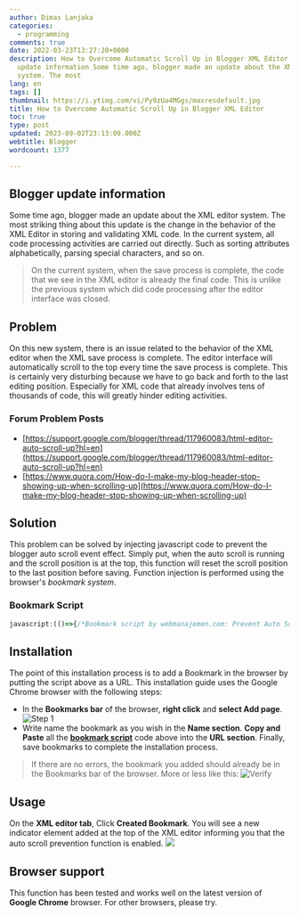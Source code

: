 ```yaml
---
author: Dimas Lanjaka
categories:
  - programming
comments: true
date: 2022-03-23T13:27:20+0000
description: How to Overcome Automatic Scroll Up in Blogger XML Editor Blogger
  update information Some time ago, blogger made an update about the XML editor
  system. The most
lang: en
tags: []
thumbnail: https://i.ytimg.com/vi/Py9zUa4MGgs/maxresdefault.jpg
title: How to Overcome Automatic Scroll Up in Blogger XML Editor
toc: true
type: post
updated: 2023-09-02T23:13:09.000Z
webtitle: Blogger
wordcount: 1377

---
```


## Blogger update information
Some time ago, blogger made an update about the XML editor system. The most striking thing about this update is the change in the behavior of the XML Editor in storing and validating XML code. In the current system, all code processing activities are carried out directly. Such as sorting attributes alphabetically, parsing special characters, and so on.
> On the current system, when the save process is complete, the code that we see in the XML editor is already the final code. This is unlike the previous system which did code processing after the editor interface was closed.

## Problem
On this new system, there is an issue related to the behavior of the XML editor when the XML save process is complete. The editor interface will automatically scroll to the top every time the save process is complete. This is certainly very disturbing because we have to go back and forth to the last editing position. Especially for XML code that already involves tens of thousands of code, this will greatly hinder editing activities.

### Forum Problem Posts
- [https://support.google.com/blogger/thread/117960083/html-editor-auto-scroll-up?hl=en](https://support.google.com/blogger/thread/117960083/html-editor-auto-scroll-up?hl=en)
- [https://www.quora.com/How-do-I-make-my-blog-header-stop-showing-up-when-scrolling-up](https://www.quora.com/How-do-I-make-my-blog-header-stop-showing-up-when-scrolling-up)

## Solution
This problem can be solved by injecting javascript code to prevent the blogger auto scroll event effect. Simply put, when the auto scroll is running and the scroll position is at the top, this function will reset the scroll position to the last position before saving. Function injection is performed using the browser's _bookmark system_.

### Bookmark Script
```javascript
javascript:(()=>{/*Bookmark script by webmanajemen.com: Prevent Auto Scroll Up Blogger XML Editor*/const e=window,l=document,t=e=>l.getElementsByClassName(e),n=(e,...l)=>{for(const t of l)e.appendChild(t)},r=e=>l.createElement(e),s=t("xLh0Gb"),o=t("CodeMirror-scroll"),a=s?s[s.length-1]:null,c=o?o[o.length-1]:null;if(a&&c){let t,s,o,i;{const e=r("style"),t=l.getElementsByTagName("head")[0],s=[".{{s}}{background:#f5f5f5;color:#f57c00;font-size:12px;padding:10px 15px;border-radius: 60px;margin-right:10px;transition:all .3s;font-weight:bold}"];n(e,l.createTextNode(s.join("").replace(/{{s}}/g,"w-prevent-reset-scroll"))),n(t,e),(i=r("div")).className="w-prevent-reset-scroll",i.innerHTML="AUTO SCROLL DISABLED",((e,l)=>{const t=e.firstElementChild;t?e.insertBefore(l,t):e.appendChild(l)})(a,i)}const d=()=>c.scrollTop,p=()=>c.scrollLeft,f=()=>{if(!t){(e=>{const t=l.getElementsByClassName(e)[0];return t||null})("aGJE1b")&&(s=d(),o=p(),0!==s&&(t=!0,c.onscroll=g,e.clearInterval(f)))}},g=()=>{c.scrollTo(o,s),c.onscroll=m,t=!1,e.setInterval(f,500)},m=()=>{};e.setInterval(f,500)}})();
```

## Installation
The point of this installation process is to add a Bookmark in the browser by putting the script above as a URL. This installation guide uses the Google Chrome browser with the following steps:

- In the **Bookmarks bar** of the browser, **right click** and **select Add page**.
![Step 1](https://1.bp.blogspot.com/-8DVJrMbfG_I/YNXB85JPCaI/AAAAAAAACuo/xc_8EXjGhmI8G1njfTpAbrDt5Q72vYmpwCLcBGAsYHQ/s0/1%2B-%2BTambahkan%2Bbookmark%2B-%2Bmencegah%2Bauto%2Bscroll%2Beditor%2Bblogger.jpg)
- Write name the bookmark as you wish in the **Name section**. **Copy and Paste** all the **[bookmark script](#bookmark-script)** code above into the **URL section**. Finally, save bookmarks to complete the installation process.

> If there are no errors, the bookmark you added should already be in the Bookmarks bar of the browser. More or less like this: ![Verify](https://1.bp.blogspot.com/-_spg3vQpyCE/YNXCm-IjgDI/AAAAAAAACu4/IQuz06PqKXQ6un9K_WwWBjBAoZXtQDd5wCLcBGAsYHQ/s0/3%2B-%2Bcara%2Bmencegah%2Botomatis%2Bscroll%2Bke%2Batas%2Beditor%2Bblogger.jpg)

## Usage
On the **XML editor tab**, Click **Created Bookmark**. You will see a new indicator element added at the top of the XML editor informing you that the auto scroll prevention function is enabled. ![](https://1.bp.blogspot.com/-1UNTCj961BM/YNXDebBxJeI/AAAAAAAACvA/8vax0JxwoZky02ApbXxTNmSDiNlccyTpgCLcBGAsYHQ/s0/4%2B-%2Bhasil%2Bsolusi%2Bmencegah%2Botomatis%2Bscroll%2Bke%2Batas%2Beditor%2Bblogger.jpg)

## Browser support
This function has been tested and works well on the latest version of **Google Chrome** browser. For other browsers, please try.